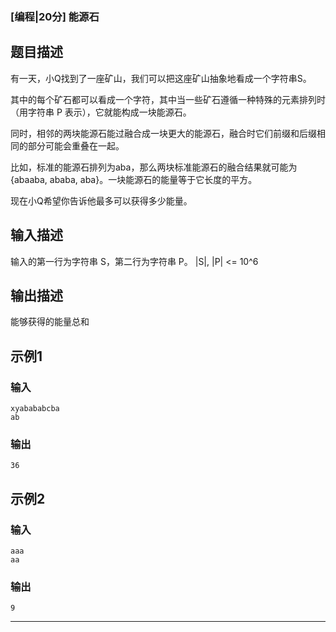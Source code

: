 ### [编程|20分] 能源石

## 题目描述
有一天，小Q找到了一座矿山，我们可以把这座矿山抽象地看成一个字符串S。

其中的每个矿石都可以看成一个字符，其中当一些矿石遵循一种特殊的元素排列时（用字符串 P 表示），它就能构成一块能源石。

同时，相邻的两块能源石能过融合成一块更大的能源石，融合时它们前缀和后缀相同的部分可能会重叠在一起。

比如，标准的能源石排列为aba，那么两块标准能源石的融合结果就可能为 {abaaba, ababa, aba}。一块能源石的能量等于它长度的平方。

现在小Q希望你告诉他最多可以获得多少能量。
## 输入描述
输入的第一行为字符串 S，第二行为字符串 P。 |S|, |P| <= 10^6
## 输出描述
能够获得的能量总和
## 示例1
### 输入
	xyabababcba
	ab
### 输出
	36

## 示例2
### 输入
	aaa
	aa
### 输出
	9

----